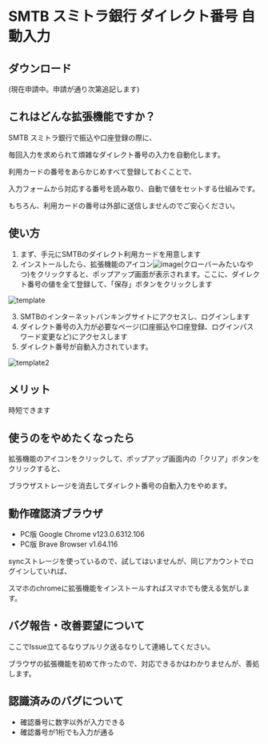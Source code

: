 # SMTB スミトラ銀行 ダイレクト番号 自動入力

## ダウンロード

(現在申請中。申請が通り次第追記します)

## これはどんな拡張機能ですか？

SMTB スミトラ銀行で振込や口座登録の際に、

毎回入力を求められて煩雑なダイレクト番号の入力を自動化します。

利用カードの番号をあらかじめすべて登録しておくことで、

入力フォームから対応する番号を読み取り、自動で値をセットする仕組みです。

もちろん、利用カードの番号は外部に送信しませんのでご安心ください。

## 使い方
1. まず、手元にSMTBのダイレクト利用カードを用意します
2. インストールしたら、拡張機能のアイコン![image](https://github.com/qwe0001/smtb_autofill/assets/47100388/c0d6da07-99eb-4ae5-b85b-420f90817b25)(クローバーみたいなやつ)をクリックすると、ポップアップ画面が表示されます。ここに、ダイレクト番号の値を全て登録して、「保存」ボタンをクリックします

![template](https://github.com/qwe0001/smtb_autofill/assets/47100388/2717e084-f921-4a1e-8650-2a127b612403)

3. SMTBのインターネットバンキングサイトにアクセスし、ログインします
4. ダイレクト番号の入力が必要なページ(口座振込や口座登録、ログインパスワード変更など)にアクセスします
5. ダイレクト番号が自動入力されています。

![template2](https://github.com/qwe0001/smtb_autofill/assets/47100388/4a8043f5-1b0c-42a5-a46b-eca6ded1f45e)

## メリット
時短できます

## 使うのをやめたくなったら
拡張機能のアイコンをクリックして、ポップアップ画面内の「クリア」ボタンをクリックすると、

ブラウザストレージを消去してダイレクト番号の自動入力をやめます。

## 動作確認済ブラウザ
* PC版 Google Chrome v123.0.6312.106
* PC版 Brave Browser v1.64.116

syncストレージを使っているので、試してはいませんが、同じアカウントでログインしていれば、

スマホのchromeに拡張機能をインストールすればスマホでも使える気がします。

## バグ報告・改善要望について
ここでIssue立てるなりプルリク送るなりして連絡してください。

ブラウザの拡張機能を初めて作ったので、対応できるかはわかりませんが、善処します。

## 認識済みのバグについて

* 確認番号に数字以外が入力できる
* 確認番号が1桁でも入力が通る
